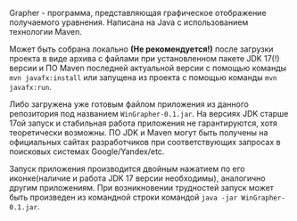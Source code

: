 Grapher - программа, представляющая графическое отображение получаемого уравнения. Написана на Java с использованием технологии Maven.

Может быть собрана локально <b>(Не рекомендуется!)</b> после загрузки проекта в виде архива с файлами при установленном пакете JDK 17(!) версии и ПО Maven последней актуальной версии с помощью команды <code>mvn javafx:install</code> или запущена из проекта с помощью команды <code>mvn javafx:run</code>.

Либо загружена уже готовым файлом приложения из данного репозитория под названием <code>WinGrapher-0.1.jar</code>. 
На версиях JDK старше 17ой запуск и стабильная работа приложения не гарантируются, хотя теоретически возможны.
ПО JDK и Maven могут быть получены на официальных сайтах разработчиков при соответствующих запросах в поисковых системах Google/Yandex/etc.

Запуск приложения производится двойным нажатием по его иконке(наличие и работа JDK 17 версии необходимы), аналогично другим приложениям. 
При возникновении трудностей запуск может быть произведен из командной строки командой <code>java -jar WinGrapher-0.1.jar</code>.
